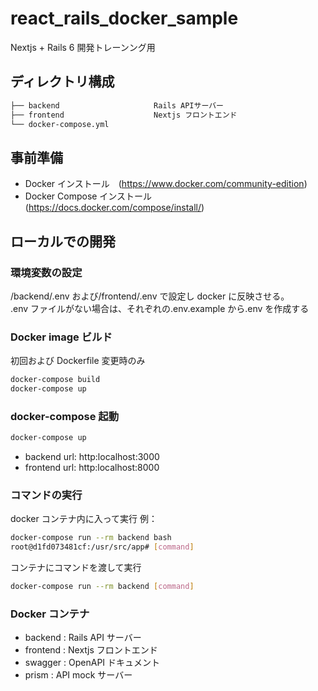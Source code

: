 # react_rails_docker_sample

Nextjs + Rails 6 開発トレーンング用

## ディレクトリ構成

```bash
├── backend                     Rails APIサーバー
├── frontend                    Nextjs フロントエンド
└── docker-compose.yml
```

## 事前準備

- Docker インストール　(https://www.docker.com/community-edition)
- Docker Compose インストール (https://docs.docker.com/compose/install/)

## ローカルでの開発

### 環境変数の設定

/backend/.env および/frontend/.env で設定し docker に反映させる。  
.env ファイルがない場合は、それぞれの.env.example から.env を作成する

### Docker image ビルド

初回および Dockerfile 変更時のみ

```bash
docker-compose build
docker-compose up
```

### docker-compose 起動

```bash
docker-compose up
```

- backend url: http:localhost:3000
- frontend url: http:localhost:8000

### コマンドの実行

docker コンテナ内に入って実行 例：

```bash
docker-compose run --rm backend bash
root@d1fd073481cf:/usr/src/app# [command]
```

コンテナにコマンドを渡して実行

```bash
docker-compose run --rm backend [command]
```

### Docker コンテナ

- backend : Rails API サーバー
- frontend : Nextjs フロントエンド
- swagger : OpenAPI ドキュメント
- prism : API mock サーバー

